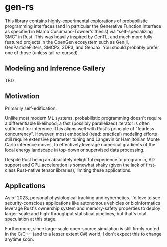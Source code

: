 # gen-rs

This library contains highly-experimental explorations of probabilistic programming interfaces (and in particular the Generative Function Interface as specified in Marco Cusumano-Towner's thesis) via "self-specializing SMC" in Rust. This was heavily inspired by GenTL, and much more fully-featured projects in the OpenGen ecosystem such as Gen.jl, GenParticleFilters, SMCP3, 3DP3, and GenJax. You should probably prefer one of those (unless tail re-cursed).


## Modeling and Inference Gallery

TBD


## Motivation

Primarily self-edification.

Unlike most modern ML systems, probabilistic programming doesn't require a differentiable likelihood; a fast (possibly parallelized) iterator is often sufficient for inference. This aligns well with Rust's principle of "fearless concurrency". However, most embodied (read: practical) modeling efforts still require extensive parameter tuning and Langevin or Hamiltonian Monte Carlo inference moves, to effectively leverage numerical gradients of the local energy landscape in top-down or supervised data processing.

Despite Rust being an absolutely delightful experience to program in, AD support and GPU acceleration is somewhat shaky (given the lack of first-class Rust-native tensor libraries), limiting these applications.


## Applications

As of 2023, personal physiological tracking and cybernetics. I'd love to see security-conscious applications like autonomous vehicles or bioinformatics leverage Rust's ownership system and memory-safety properties to deploy larger-scale and high-throughput statistical pipelines, but that's total speculation at this stage.

Furthermore, since large-scale open-source simulation is still firmly rooted in the C/C++ (and to a lesser extent C#) world, I don't expect this to change anytime soon.